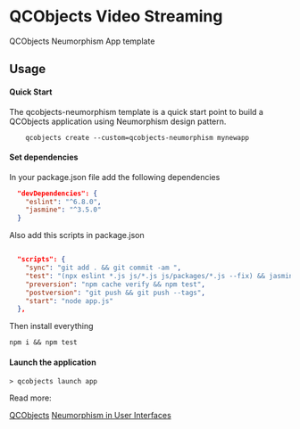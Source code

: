 # QCObjects Video Streaming

QCObjects Neumorphism App template

## Usage

#### Quick Start

The qcobjects-neumorphism template is a quick start point to build a QCObjects application using Neumorphism design pattern.

```shell
    qcobjects create --custom=qcobjects-neumorphism mynewapp
```


#### Set dependencies

In your package.json file add the following dependencies

```json
  "devDependencies": {
    "eslint": "^6.8.0",
    "jasmine": "^3.5.0"
  }
```

Also add this scripts in package.json 

```json

  "scripts": {
    "sync": "git add . && git commit -am ",
    "test": "(npx eslint *.js js/*.js js/packages/*.js --fix) && jasmine",
    "preversion": "npm cache verify && npm test",
    "postversion": "git push && git push --tags",
    "start": "node app.js"
  },
```

Then install everything

```shell
npm i && npm test
```

#### Launch the application

```shell
> qcobjects launch app
```

Read more:

[QCObjects](https://qcobjects.com)
[Neumorphism in User Interfaces](https://uxdesign.cc/neumorphism-in-user-interfaces-b47cef3bf3a6)